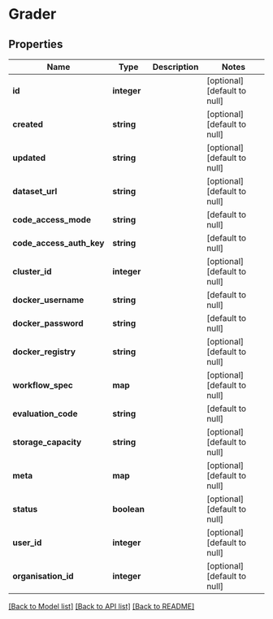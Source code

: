# Grader

## Properties
Name | Type | Description | Notes
------------ | ------------- | ------------- | -------------
**id** | **integer** |  | [optional] [default to null]
**created** | **string** |  | [optional] [default to null]
**updated** | **string** |  | [optional] [default to null]
**dataset_url** | **string** |  | [optional] [default to null]
**code_access_mode** | **string** |  | [default to null]
**code_access_auth_key** | **string** |  | [default to null]
**cluster_id** | **integer** |  | [optional] [default to null]
**docker_username** | **string** |  | [default to null]
**docker_password** | **string** |  | [default to null]
**docker_registry** | **string** |  | [optional] [default to null]
**workflow_spec** | **map** |  | [optional] [default to null]
**evaluation_code** | **string** |  | [default to null]
**storage_capacity** | **string** |  | [optional] [default to null]
**meta** | **map** |  | [optional] [default to null]
**status** | **boolean** |  | [optional] [default to null]
**user_id** | **integer** |  | [optional] [default to null]
**organisation_id** | **integer** |  | [optional] [default to null]

[[Back to Model list]](../README.md#documentation-for-models) [[Back to API list]](../README.md#documentation-for-api-endpoints) [[Back to README]](../README.md)


